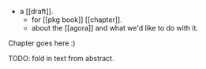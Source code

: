 - a [[draft]].
  - for [[pkg book]] [[chapter]].
  - about the [[agora]] and what we'd like to do with it.

Chapter goes here :)

TODO: fold in text from abstract.
